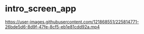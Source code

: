 # intro_screen_app



https://user-images.githubusercontent.com/121868551/225814771-26bde5d6-8d9f-47fe-8cf5-eb1e81cdd92a.mp4

